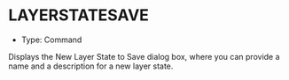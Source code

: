 # LAYERSTATESAVE

- Type: Command

Displays the New Layer State to Save dialog box, where you can provide a name and a description for a new layer state.
